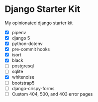# Django Starter Kit

My opinionated django starter kit

- [x] pipenv
- [x] django 5
- [x] python-dotenv
- [x] pre-commit hooks
- [x] isort
- [x] black
- [ ] postgresql
- [ ] sqlite
- [x] whitenoise
- [ ] bootstrap5
- [ ] django-crispy-forms
- [ ] Custom 404, 500, and 403 error pages
